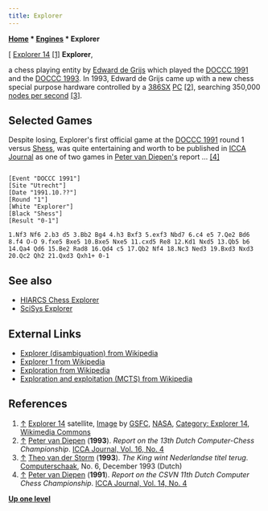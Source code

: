 ```yaml
---
title: Explorer
---
```

**[Home](Home "Home") * [Engines](Engines "Engines") * Explorer**

\[ [Explorer 14](https://en.wikipedia.org/wiki/Explorer_14) <a id="cite-note-1" href="#cite-ref-1">[1]</a>
**Explorer**,

a chess playing entity by [Edward de Grijs](Edward_de_Grijs "Edward de Grijs") which played the [DOCCC 1991](DOCCC_1991 "DOCCC 1991") and the [DOCCC 1993](DOCCC_1993 "DOCCC 1993").
In 1993, Edward de Grijs came up with a new chess special purpose hardware controlled by a [386SX](X86 "X86") [PC](IBM_PC "IBM PC")
<a id="cite-note-2" href="#cite-ref-2">[2]</a>,
searching 350,000 [nodes per second](Nodes_per_Second "Nodes per Second") <a id="cite-note-3" href="#cite-ref-3">[3]</a>.

## Selected Games

Despite losing, Explorer's first official game at the [DOCCC 1991](DOCCC_1991 "DOCCC 1991") round 1 versus [Shess](Shess "Shess"), was quite entertaining and worth to be published in [ICCA Journal](ICGA_Journal#14_4 "ICGA Journal") as one of two games in [Peter van Diepen's](Peter_van_Diepen "Peter van Diepen") report ...
<a id="cite-note-4" href="#cite-ref-4">[4]</a>

```

[Event "DOCCC 1991"]
[Site "Utrecht"]
[Date "1991.10.??"]
[Round "1"]
[White "Explorer"]
[Black "Shess"]
[Result "0-1"]

1.Nf3 Nf6 2.b3 d5 3.Bb2 Bg4 4.h3 Bxf3 5.exf3 Nbd7 6.c4 e5 7.Qe2 Bd6
8.f4 O-O 9.fxe5 Bxe5 10.Bxe5 Nxe5 11.cxd5 Re8 12.Kd1 Nxd5 13.Qb5 b6
14.Qa4 Qd6 15.Be2 Rad8 16.Qd4 c5 17.Qb2 Nf4 18.Nc3 Ned3 19.Bxd3 Nxd3
20.Qc2 Qh2 21.Qxd3 Qxh1+ 0-1

```

## See also

- [HIARCS Chess Explorer](HIARCS_Chess_Explorer "HIARCS Chess Explorer")
- [SciSys Explorer](SciSys_Explorer "SciSys Explorer")

## External Links

- [Explorer (disambiguation) from Wikipedia](<https://en.wikipedia.org/wiki/Explorer_(disambiguation)>)
- [Explorer 1 from Wikipedia](https://en.wikipedia.org/wiki/Explorer_1)
- [Exploration from Wikipedia](https://en.wikipedia.org/wiki/Exploration)
- [Exploration and exploitation (MCTS) from Wikipedia](https://en.wikipedia.org/wiki/Monte_Carlo_tree_search#Exploration_and_exploitation)

## References

1. <a id="cite-ref-1" href="#cite-note-1">↑</a> [Explorer 14](https://en.wikipedia.org/wiki/Explorer_14) satellite, [Image](https://commons.wikimedia.org/wiki/File:Explorer_14.jpg) by [GSFC](https://en.wikipedia.org/wiki/Goddard_Space_Flight_Center), [NASA](https://en.wikipedia.org/wiki/NASA), [Category: Explorer 14](https://commons.wikimedia.org/wiki/Explorer_14), [Wikimedia Commons](https://en.wikipedia.org/wiki/Wikimedia_Commons)
1. <a id="cite-ref-2" href="#cite-note-2">↑</a> [Peter van Diepen](Peter_van_Diepen "Peter van Diepen") (**1993**). *Report on the 13th Dutch Computer-Chess Championship*. [ICCA Journal, Vol. 16, No. 4](ICGA_Journal#16_4 "ICGA Journal")
1. <a id="cite-ref-3" href="#cite-note-3">↑</a> [Theo van der Storm](Theo_van_der_Storm "Theo van der Storm") (**1993**). *The King wint Nederlandse titel terug*. [Computerschaak](Computerschaak "Computerschaak"), No. 6, December 1993 (Dutch)
1. <a id="cite-ref-4" href="#cite-note-4">↑</a> [Peter van Diepen](Peter_van_Diepen "Peter van Diepen") (**1991**). *Report on the CSVN 11th Dutch Computer Chess Championship*. [ICCA Journal, Vol. 14, No. 4](ICGA_Journal#14_4 "ICGA Journal")

**[Up one level](Engines "Engines")**

